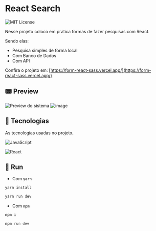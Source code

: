 # React Search 
![MIT License](https://img.shields.io/badge/License-MIT-green.svg)

Nesse projeto coloco em pratica formas de fazer pesquisas com React. 

Sendo elas:
- Pesquisa simples de forma local
- Com Banco de Dados
- Com API

Confira o projeto em: [https://form-react-sass.vercel.app/](https://form-react-sass.vercel.app/)

## 📟 Preview
![Preview do sistema](./.github/preview)
![image](https://user-images.githubusercontent.com/70487766/212226892-078d3161-8244-4d2b-af55-278cdf68916b.png)


## 📼 Tecnologias
As tecnologias usadas no projeto.

![JavaScript](https://img.shields.io/badge/JavaScript-323330?style=for-the-badge&logo=javascript&logoColor=F7DF1E)

![React](https://img.shields.io/badge/React-20232A?style=for-the-badge&logo=react&logoColor=61DAFB)

## 💈 Run 

- Com `yarn`
```bash
yarn install

yarn run dev
```

- Com `npm` 
```bash
npm i

npm run dev
```
